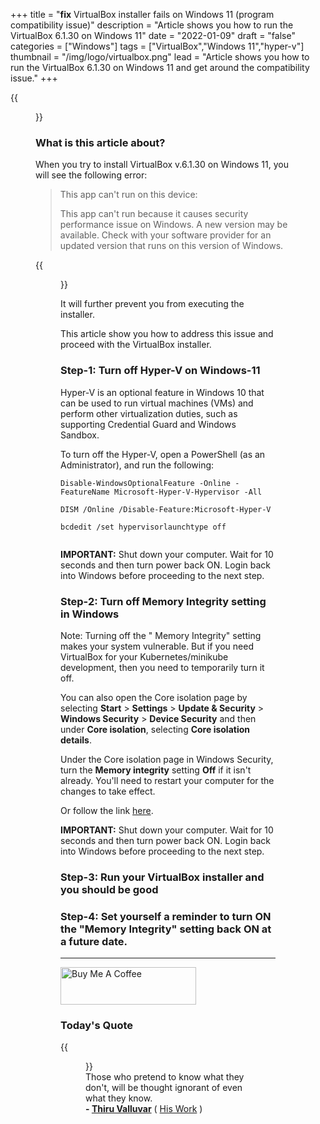 +++
title = "**fix** VirtualBox installer fails on Windows 11 (program compatibility issue)"
description = "Article shows you how to run the VirtualBox 6.1.30 on Windows 11"
date = "2022-01-09"
draft = "false"
categories = ["Windows"]
tags = ["VirtualBox","Windows 11","hyper-v"]
thumbnail = "/img/logo/virtualbox.png"
lead = "Article shows you how to run the VirtualBox 6.1.30 on Windows 11 and get around the compatibility issue."
+++

{{<figure src="img/unsplash.jpg" width="100%" class="aligncenter round-img-border imgframe-left-pad" >}}

### What is this article about?

When you try to install VirtualBox v.6.1.30 on Windows 11, you will see the following error:

<blockquote>
This app can't run on this device:

This app can't run because it causes security performance issue on Windows. A new version may be available. Check with your software provider for an updated version that runs on this version of Windows.
</blockquote>

{{<figure src="img/VirtualBoxWindowsCompatabilityError.png" height="100%" class="aligncenter round-img-border imgframe-left-pad" >}}

It will further prevent you from executing the installer. 

This article show you how to address this issue and proceed with the VirtualBox installer.

### Step-1: Turn off Hyper-V on Windows-11

Hyper-V is an optional feature in Windows 10 that can be used to run virtual machines (VMs) and perform other virtualization duties, such as supporting Credential Guard and Windows Sandbox.

To turn off the Hyper-V, open a PowerShell (as an Administrator), and run the following:

<pre><code class="language-shell line-numbers">Disable-WindowsOptionalFeature -Online -FeatureName Microsoft-Hyper-V-Hypervisor -All

DISM /Online /Disable-Feature:Microsoft-Hyper-V

bcdedit /set hypervisorlaunchtype off

</code></pre>

**IMPORTANT:** Shut down your computer. Wait for 10 seconds and then turn power back ON. Login back into Windows before proceeding to the next step. 

### Step-2: Turn off Memory Integrity setting in Windows

Note: Turning off the " Memory Integrity" setting makes your system vulnerable. But if you need VirtualBox for your Kubernetes/minikube development, then you need to temporarily turn it off.

You can also open the Core isolation page by selecting **Start**  > **Settings**  > **Update & Security**  > **Windows Security**  > **Device Security** and then under **Core isolation**, selecting **Core isolation details**.

Under the Core isolation page in Windows Security, turn the **Memory integrity** setting **Off** if it isn't already. You'll need to restart your computer for the changes to take effect.

Or follow the link <a href="https://support.microsoft.com/en-us/windows/a-driver-can-t-load-on-this-device-8eea34e5-ff4b-16ec-870d-61a4a43b3dd5" target="_blank">here</a>.

**IMPORTANT:** Shut down your computer. Wait for 10 seconds and then turn power back ON. Login back into Windows before proceeding to the next step. 

### Step-3: Run your VirtualBox installer and you should be good


### Step-4: Set yourself a reminder to turn ON the "Memory Integrity" setting back ON at a future date.

<hr>

<a href="https://www.buymeacoffee.com/vguhesan" target="_blank"><img src="https://cdn.buymeacoffee.com/buttons/v2/default-yellow.png" alt="Buy Me A Coffee" style="height: 60px !important;width: 217px !important;" ></a>

### Today's Quote

{{<figure src="/img/logo/thiruvalluvar.png" caption="" width="100" class="alignleft round-img-border imgframe-left-pad" >}}
<br/>
Those who pretend to know what they don't, will be thought ignorant of even what they know.<br/>
**- <a href="https://en.wikipedia.org/wiki/Thiruvalluvar" target="_blank">Thiru Valluvar</a>** ( <a href="https://en.wikipedia.org/wiki/Kural" target="_blank">His Work</a> )


&nbsp;
